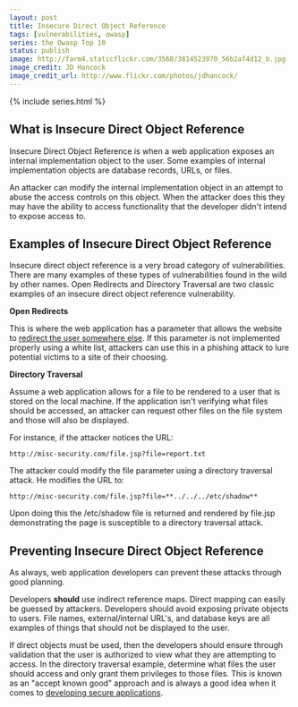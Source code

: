 ```yaml
---
layout: post
title: Insecure Direct Object Reference
tags: [vulnerabilities, owasp]
series: the Owasp Top 10
status: publish
image: http://farm4.staticflickr.com/3568/3814523970_56b2af4d12_b.jpg
image_credit: JD Hancock
image_credit_url: http://www.flickr.com/photos/jdhancock/
---
```

{% include series.html %}

## What is Insecure Direct Object Reference
Insecure Direct Object Reference is when a web application exposes an internal implementation object to the user. Some examples of internal implementation objects are database records, URLs, or files.

An attacker can modify the internal implementation object in an attempt to abuse the access controls on this object. When the attacker does this they may have the ability to access functionality that the developer didn't intend to expose access to.

## Examples of Insecure Direct Object Reference
Insecure direct object reference is a very broad category of vulnerabilities. There are many examples of these types of vulnerabilities found in the wild by other names. Open Redirects and Directory Traversal are two classic examples of an insecure direct object reference vulnerability.

__Open Redirects__

This is where the web application has a parameter that allows the website to [redirect the user somewhere else][1]. If this parameter is not implemented properly using a white list, attackers can use this in a phishing attack to lure potential victims to a site of their choosing.

__Directory Traversal__

Assume a web application allows for a file to be rendered to a user that is stored on the local machine. If the application isn't verifying what files should be accessed, an attacker can request other files on the file system and those will also be displayed.

For instance, if the attacker notices the URL:

	http://misc-security.com/file.jsp?file=report.txt

The attacker could modify the file parameter using a directory traversal attack. He modifies the URL to:

	http://misc-security.com/file.jsp?file=**../../../etc/shadow**

Upon doing this the /etc/shadow file is returned and rendered by file.jsp demonstrating the page is susceptible to a directory traversal attack.

## Preventing Insecure Direct Object Reference
As always, web application developers can prevent these attacks through good planning.

Developers **should** use indirect reference maps. Direct mapping can easily be guessed by attackers. Developers should avoid exposing private objects to users. File names, external/internal URL's, and database keys are all examples of things that should not be displayed to the user.

If direct objects must be used, then the developers should ensure through validation that the user is authorized to view what they are attempting to access. In the directory traversal example, determine what files the user should access and only grant them privileges to those files. This is known as an "accept known good" approach and is always a good idea when it comes to [developing secure applications][2].

[1]: http://cwe.mitre.org/data/definitions/601.html
[2]: /2013/01/how-to-secure-any-application/